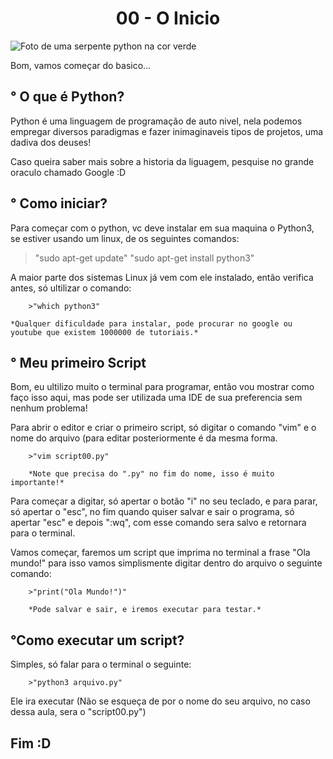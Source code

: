 <h1 align="center">00 - O Inicio</h1>

![Foto de uma serpente python na cor verde](https://2e8ram2s1li74atce18qz5y1-wpengine.netdna-ssl.com/wp-content/uploads/2017/09/shutterstock_315465929.jpg)

Bom, vamos começar do basico...

<h2>° O que é Python?</h2>

<p align="left">	Python é uma linguagem de programação de auto nivel, nela podemos empregar diversos paradigmas e fazer inimaginaveis tipos de projetos, uma dadiva dos deuses!</p>  
<p>	Caso queira saber mais sobre a historia da liguagem, pesquise no grande oraculo chamado Google :D</p>

<h2>° Como iniciar?</h2>

<p align="left">	Para começar com o python, vc deve instalar em sua maquina o Python3, se estiver usando um linux, de os seguintes comandos:</p>
	
>"sudo apt-get update"
>"sudo apt-get install python3"
		
<p align="left">	A maior parte dos sistemas Linux já vem com ele instalado, então verifica antes, só ultilizar o comando:</p>
	
		>"which python3"
		
	*Qualquer dificuldade para instalar, pode procurar no google ou youtube que existem 1000000 de tutoriais.*

<h2>° Meu primeiro Script</h2>

<p align="left">	Bom, eu ultilizo muito o terminal para programar, então vou mostrar como faço isso aqui, mas pode ser utilizada uma IDE de sua preferencia sem nenhum problema!</p>
	
<p align="left">	Para abrir o editor e criar o primeiro script, só digitar o comando "vim" e o nome do arquivo (para editar posteriormente é da mesma forma.</p>
	
		>"vim script00.py"
		
		*Note que precisa do ".py" no fim do nome, isso é muito importante!*
	
<p align="left">	Para começar a digitar, só apertar o botão "i" no seu teclado, e para parar, só apertar o "esc", no fim quando quiser salvar e sair o programa, só apertar "esc" e depois ":wq", com esse comando sera salvo e retornara para o terminal.<p>

<p align="left">	Vamos começar, faremos um script que imprima no terminal a frase "Ola mundo!" para isso vamos simplismente digitar dentro do arquivo o seguinte comando:</p>

		>"print("Ola Mundo!")"
		
		*Pode salvar e sair, e iremos executar para testar.*

<h2>°Como executar um script?</h2>

<p align="left">	Simples, só falar para o terminal o seguinte:</p>
	
		>"python3 arquivo.py"

<p align="left">	Ele ira executar (Não se esqueça de por o nome do seu arquivo, no caso dessa aula, sera o "script00.py")</p>

<h2>Fim :D</h2>
